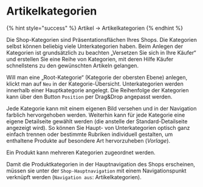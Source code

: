 # Artikelkategorien

{% hint style="success" %}
Artikel → Artikelkategorien
{% endhint %}

Die Shop-Kategorien sind Präsentationsflächen Ihres Shops. Die Kategorien selbst können beliebig viele Unterkategorien haben. Beim Anlegen der Kategorien ist grundsätzlich zu beachten „Versetzen Sie sich in Ihre Käufer“ und erstellen Sie eine Reihe von Kategorien, mit deren Hilfe Käufer schnellstens zu den gewünschten Artikeln gelangen.

Will man eine „Root-Kategorie“ \(Kategorie der obersten Ebene\) anlegen, klickt man auf `Neu` in der Kategorie-Übersicht. Unterkategorien werden innerhalb einer Hauptkategorie angelegt. Die Reihenfolge der Kategorien kann über den Button `Position` per Drag&Drop angepasst werden.

Jede Kategorie kann mit einem eigenen Bild versehen und in der Navigation farblich hervorgehoben werden. Weiterhin kann für jede Kategorie eine eigene Detailseite gewählt werden \(die anstelle der Standard-Detailseite angezeigt wird\). So können Sie Haupt- von Unterkategorien optisch ganz einfach trennen oder bestimmte Rubriken individuell gestalten, um enthaltene Produkte auf besondere Art hervorzuheben \(_Vorlage_\).

Ein Produkt kann mehreren Kategorien zugeordnet werden.

Damit die Produktkategorien in der Hauptnavigation des Shops erscheinen, müssen sie unter der `Shop-Hauptnavigation` mit einem Navigationspunkt verknüpft werden \(`Navigation aus`: Artikelkategorien\).


